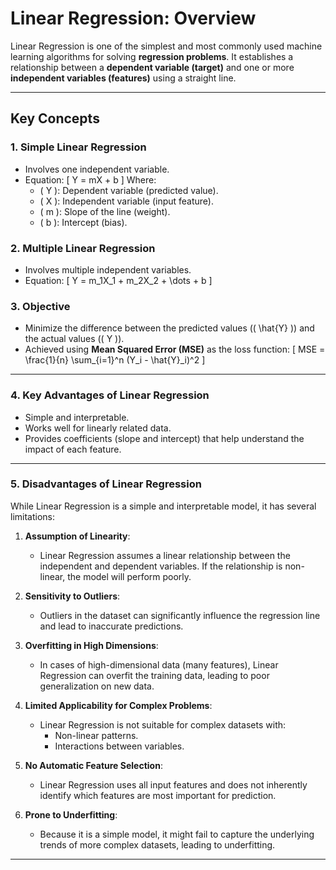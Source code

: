 # Linear Regression: Overview

Linear Regression is one of the simplest and most commonly used machine learning algorithms for solving **regression problems**. It establishes a relationship between a **dependent variable (target)** and one or more **independent variables (features)** using a straight line.

---

## Key Concepts

### 1. Simple Linear Regression
- Involves one independent variable.
- Equation: 
  \[
  Y = mX + b
  \]
  Where:
  - \( Y \): Dependent variable (predicted value).
  - \( X \): Independent variable (input feature).
  - \( m \): Slope of the line (weight).
  - \( b \): Intercept (bias).

### 2. Multiple Linear Regression
- Involves multiple independent variables.
- Equation: 
  \[
  Y = m_1X_1 + m_2X_2 + \dots + b
  \]

### 3. Objective
- Minimize the difference between the predicted values (\( \hat{Y} \)) and the actual values (\( Y \)).
- Achieved using **Mean Squared Error (MSE)** as the loss function:
  \[
  MSE = \frac{1}{n} \sum_{i=1}^n (Y_i - \hat{Y}_i)^2
  \]

---

### 4. Key Advantages of Linear Regression

- Simple and interpretable.
- Works well for linearly related data.
- Provides coefficients (slope and intercept) that help understand the impact of each feature.

---

### 5. Disadvantages of Linear Regression

While Linear Regression is a simple and interpretable model, it has several limitations:

1. **Assumption of Linearity**:
   - Linear Regression assumes a linear relationship between the independent and dependent variables. If the relationship is non-linear, the model will perform poorly.

2. **Sensitivity to Outliers**:
   - Outliers in the dataset can significantly influence the regression line and lead to inaccurate predictions.

3. **Overfitting in High Dimensions**:
   - In cases of high-dimensional data (many features), Linear Regression can overfit the training data, leading to poor generalization on new data.

4. **Limited Applicability for Complex Problems**:
   - Linear Regression is not suitable for complex datasets with:
     - Non-linear patterns.
     - Interactions between variables.

5. **No Automatic Feature Selection**:
   - Linear Regression uses all input features and does not inherently identify which features are most important for prediction.

6. **Prone to Underfitting**:
   - Because it is a simple model, it might fail to capture the underlying trends of more complex datasets, leading to underfitting.

---



